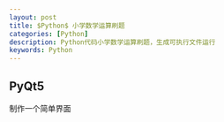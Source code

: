```yaml
---
layout: post
title: $Python$ 小学数学运算刷题
categories: [Python]
description: Python代码小学数学运算刷题，生成可执行文件运行
keywords: Python
---
```


## PyQt5

制作一个简单界面

